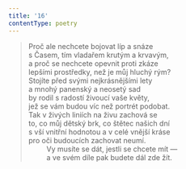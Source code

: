 ```yaml
---
title: '16'
contentType: poetry
---
```


<section>

> Proč ale nechcete bojovat líp a snáze  
> s Časem, tím vladařem krutým a krvavým,  
> a proč se nechcete opevnit proti zkáze  
> lepšími prostředky, než je můj hluchý rým?  
> Stojíte před svými nejkrásnějšími lety  
> a mnohý panenský a neosetý sad  
> by rodil s radostí živoucí vaše květy,  
> jež se vám budou víc než portrét podobat.  
> Tak v živých liniích na živu zachová se  
> to, co můj dětský brk, co štětec našich dní  
> s vší vnitřní hodnotou a v celé vnější kráse  
> pro oči budoucích zachovat neumí.  
>          Vy musíte se dát, jestli se chcete mít —  
>          a ve svém díle pak budete dál zde žít.

</section>
